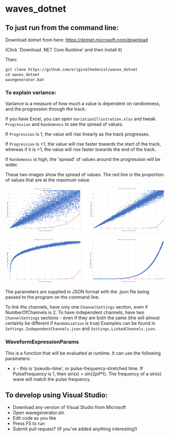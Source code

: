 # waves_dotnet

## To just run from the command line:

Download dotnet from here: https://dotnet.microsoft.com/download

(Click 'Download .NET Core Runtime' and then install it)

Then:
```
git clone https://github.com/originalhedonist/waves_dotnet
cd waves_dotnet
wavegenerator.bat
```


### To explain variance:
Variance is a measure of how much a value is dependent on randomness, and the progression through the track.

If you have Excel, you can open `VariationIllustration.xlsx` and tweak `Progression` and `Randomness` to see the spread of values.

If `Progression` is 1, the value will rise linearly as the track progresses.

If `Progression` is <1, the value will rise faster towards the start of the track, whereas if it is >1, the value will rise faster towards the end of the track.

If `Randomness` is high, the 'spread' of values around the progression will be wider.

These two images show the spread of values. The red line is the proportion of values that are at the maximum value.

![Randomness](https://github.com/originalhedonist/waves_dotnet/blob/master/randomness.png)

![Progression](https://github.com/originalhedonist/waves_dotnet/blob/master/progression.png)


The parameters are supplied in JSON format with the .json file being passed to the program on the command line.

To link the channels, have only one `ChannelSettings` section, even if NumberOfChannels is 2.
To have independent channels, have two `ChannelSettings` sections - even if they are both the same (the will almost certainly be different if `Randomization` is true)
Examples can be found in `Settings.IndependentChannels.json` and `Settings.LinkedChannels.json`.

### WaveformExpressionParams
This is a function that will be evaluated at runtime. It can use the following parameters:
* *x* - this is 'pseudo-time', or pulse-frequency-stretched time. If PulseFrequency is 1, then sin(x) = sin(2*pi*f*t). The frequency of a sin(x) wave will match the pulse frequency.

## To develop using Visual Studio:

* Download any version of Visual Studio from Microsoft
* Open wavegenerator.sln
* Edit code as you like
* Press F5 to run
* Submit pull request? (If you've added anything interesting!)
